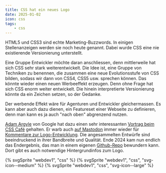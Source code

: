 ```yaml
---
title: CSS hat ein neues Logo
date: 2025-01-02
icon: css
tags:
    - css
---
```

HTML5 und CSS3 sind echte Marketing-Buzzwords. In einigen Stellenanzeigen werden sie noch heute genannt. Dabei wurde CSS eine nie existierende Versionierung unterstellt.

Eine Gruppe Entwickler möchte daran anschliessen, denn mittlerweile hat sich CSS sehr stark weiterentwickelt. Die Idee ist, eine Gruppe von Techniken zu benennen, die zusammen eine neue Evolutionsstufe von CSS bilden, sodass wir dann von CSS4, CSS5 usw. sprechen können. Das könnte wieder einen neuen Werbeeffekt erzeugen. Denn ohne Frage hat sich CSS enorm weiter entwickelt. Die hinein interpretierte Versionierung könnte da ein Zeichen setzen, so der Gedanke.

Der werbende Effekt wäre für Agenturen und Entwickler gleichermassen. Es kann aber auch dazu dienen, ein Featureset einer Webseite zu definieren, denn man kann es ja auch "nach oben" abgrenzend nutzen.

[Adam Argyle](https://nerdy.dev/) von Google hat dazu einen sehr interessanten [Vortrag beim CSS Café](https://youtu.be/bfa5svAYDW8?si=W_7zALQ84hLTp0Fk) gehalten. Er warb auch [auf Mastodon](https://front-end.social/@argyleink) immer wieder für [Kommentare zur Logo-Entwicklung](https://github.com/CSS-Next/css-next/issues/105). Die angesammelten Entwürfe sind beeindruckend in ihrer Bandbreite und Qualität. Ende 2024 kam nun endlich das Endergebnis, das man in einem eigenen [Github-Repo](https://github.com/CSS-Next/logo.css) bewundern kann. Dort gibt es auch notwendige Hintergrundinfos zum Logo.

{% svgSprite "webdev1", "css" %}
{% svgSprite "webdev1", "css", "svg-icon--medium" %}
{% svgSprite "webdev1", "css", "svg-icon--large" %}

